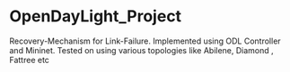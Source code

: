 # OpenDayLight_Project
Recovery-Mechanism for Link-Failure. Implemented using ODL Controller and Mininet.  Tested on using various topologies like Abilene, Diamond , Fattree etc
